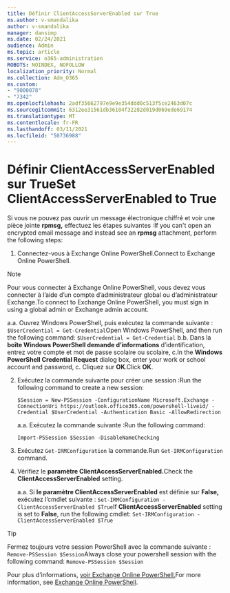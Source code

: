 ```yaml
---
title: Définir ClientAccessServerEnabled sur True
ms.author: v-smandalika
author: v-smandalika
manager: dansimp
ms.date: 02/24/2021
audience: Admin
ms.topic: article
ms.service: o365-administration
ROBOTS: NOINDEX, NOFOLLOW
localization_priority: Normal
ms.collection: Adm_O365
ms.custom:
- "9000078"
- "7342"
ms.openlocfilehash: 2adf35662797e9e9e354ddd0c513f5ce2463d07c
ms.sourcegitcommit: 6312ee31561db36104f32282d019d069ede69174
ms.translationtype: MT
ms.contentlocale: fr-FR
ms.lasthandoff: 03/11/2021
ms.locfileid: "50736988"
---
```

# <a name="set-clientaccessserverenabled-to-true"></a><span data-ttu-id="de84d-102">Définir ClientAccessServerEnabled sur True</span><span class="sxs-lookup"><span data-stu-id="de84d-102">Set ClientAccessServerEnabled to True</span></span>

<span data-ttu-id="de84d-103">Si vous ne pouvez pas ouvrir un message électronique chiffré et voir une pièce jointe **rpmsg,** effectuez les étapes suivantes :</span><span class="sxs-lookup"><span data-stu-id="de84d-103">If you can't open an encrypted email message and instead see an **rpmsg** attachment, perform the following steps:</span></span>

1. <span data-ttu-id="de84d-104">Connectez-vous à Exchange Online PowerShell.</span><span class="sxs-lookup"><span data-stu-id="de84d-104">Connect to Exchange Online PowerShell.</span></span>

> [!NOTE]
> <span data-ttu-id="de84d-105">Pour vous connecter à Exchange Online PowerShell, vous devez vous connecter à l’aide d’un compte d’administrateur global ou d’administrateur Exchange.</span><span class="sxs-lookup"><span data-stu-id="de84d-105">To connect to Exchange Online PowerShell, you must sign in using a global admin or Exchange admin account.</span></span>

   <span data-ttu-id="de84d-106">a.</span><span class="sxs-lookup"><span data-stu-id="de84d-106">a.</span></span> <span data-ttu-id="de84d-107">Ouvrez Windows PowerShell, puis exécutez la commande suivante : `$UserCredential = Get-Credential`</span><span class="sxs-lookup"><span data-stu-id="de84d-107">Open Windows PowerShell, and then run the following command: `$UserCredential = Get-Credential`</span></span>
<span data-ttu-id="de84d-108">b.</span><span class="sxs-lookup"><span data-stu-id="de84d-108">b.</span></span> <span data-ttu-id="de84d-109">Dans la **boîte Windows PowerShell demande d’informations** d’identification, entrez votre compte et mot de passe scolaire ou scolaire, c.</span><span class="sxs-lookup"><span data-stu-id="de84d-109">In the **Windows PowerShell Credential Request** dialog box, enter your work or school account and password, c.</span></span> <span data-ttu-id="de84d-110">Cliquez sur **OK**.</span><span class="sxs-lookup"><span data-stu-id="de84d-110">Click **OK**.</span></span> 

2. <span data-ttu-id="de84d-111">Exécutez la commande suivante pour créer une session :</span><span class="sxs-lookup"><span data-stu-id="de84d-111">Run the following command to create a new session:</span></span>

    `$Session = New-PSSession -ConfigurationName Microsoft.Exchange -ConnectionUri https://outlook.office365.com/powershell-liveid/ -Credential $UserCredential -Authentication Basic -AllowRedirection`

    <span data-ttu-id="de84d-112">a.</span><span class="sxs-lookup"><span data-stu-id="de84d-112">a.</span></span> <span data-ttu-id="de84d-113">Exécutez la commande suivante :</span><span class="sxs-lookup"><span data-stu-id="de84d-113">Run the following command:</span></span>
    
    `Import-PSSession $Session -DisableNameChecking`

3. <span data-ttu-id="de84d-114">Exécutez `Get-IRMConfiguration` la commande.</span><span class="sxs-lookup"><span data-stu-id="de84d-114">Run `Get-IRMConfiguration` command.</span></span>

4. <span data-ttu-id="de84d-115">Vérifiez le **paramètre ClientAccessServerEnabled.**</span><span class="sxs-lookup"><span data-stu-id="de84d-115">Check the **ClientAccessServerEnabled** setting.</span></span> 

    <span data-ttu-id="de84d-116">a.</span><span class="sxs-lookup"><span data-stu-id="de84d-116">a.</span></span> <span data-ttu-id="de84d-117">Si **le paramètre ClientAccessServerEnabled** est définie sur **False,** exécutez l’cmdlet suivante : `Set-IRMConfiguration -ClientAccessServerEnabled $True`</span><span class="sxs-lookup"><span data-stu-id="de84d-117">If **ClientAccessServerEnabled** setting is set to **False**, run the following cmdlet: `Set-IRMConfiguration -ClientAccessServerEnabled $True`</span></span>

> [!TIP]
> <span data-ttu-id="de84d-118">Fermez toujours votre session PowerShell avec la commande suivante : `Remove-PSSession $Session`</span><span class="sxs-lookup"><span data-stu-id="de84d-118">Always close your powershell session with the following command: `Remove-PSSession $Session`</span></span>

<span data-ttu-id="de84d-119">Pour plus d’informations, [voir Exchange Online PowerShell.](https://docs.microsoft.com/powershell/exchange/connect-to-exchange-online-powershell)</span><span class="sxs-lookup"><span data-stu-id="de84d-119">For more information, see [Exchange Online PowerShell](https://docs.microsoft.com/powershell/exchange/connect-to-exchange-online-powershell).</span></span>

